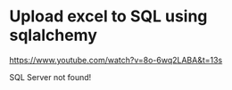 # Upload excel to SQL using sqlalchemy
https://www.youtube.com/watch?v=8o-6wq2LABA&t=13s

SQL Server not found!